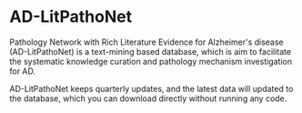 # AD-LitPathoNet
Pathology Network with Rich Literature Evidence for Alzheimer's disease (AD-LitPathoNet) is a text-mining based database, which is aim to facilitate the systematic knowledge curation and pathology mechanism investigation for AD.

AD-LitPathoNet keeps quarterly updates, and the latest data will updated to the database, which you can download directly without running any code.
